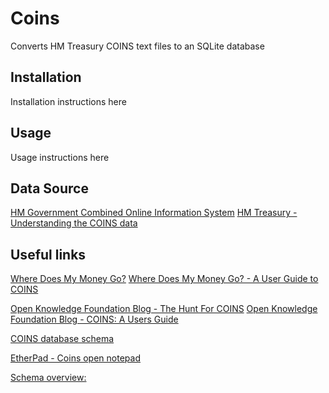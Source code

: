 Coins
=====

Converts HM Treasury COINS text files to an SQLite database


Installation
------------

Installation instructions here


Usage
-----

Usage instructions here


Data Source
-----------

[HM Government Combined Online Information System](http://data.gov.uk/dataset/coins)
[HM Treasury - Understanding the COINS data](http://www.hm-treasury.gov.uk/d/coins_guidance_040610.pdf)


Useful links
------------

[Where Does My Money Go?](http://www.wheredoesmymoneygo.org/)
[Where Does My Money Go? - A User Guide to COINS](http://www.wheredoesmymoneygo.org/data/coins/)

[Open Knowledge Foundation Blog - The Hunt For COINS](http://blog.okfn.org/2010/02/22/the-hunt-for-coins/)
[Open Knowledge Foundation Blog - COINS: A Users Guide](http://blog.okfn.org/2010/06/04/coins-a-users-guide/)

[COINS database schema](http://www.whatdotheyknow.com/request/25039/response/67260/attach/3/100111%20COINS%20Schema%20for%20FOI%209%201049.xls)

[EtherPad - Coins open notepad](http://pad.okfn.org/coins)

[Schema overview:](http://spreadsheets.google.com/ccc?key=0Ah8UkI7xG7eWdHpYMnhaWmR5NVdNUG9yTkNfQVlUTWc&hl=en_GB)
